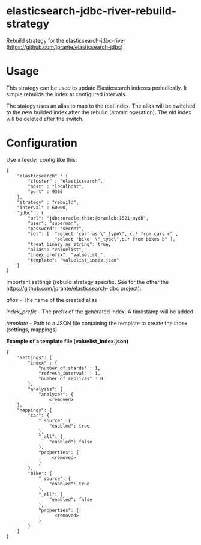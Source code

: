 # elasticsearch-jdbc-river-rebuild-strategy
Rebuild strategy for the elasticsearch-jdbc-river (https://github.com/jprante/elasticsearch-jdbc)

# Usage
This strategy can be used to update Elasticsearch indexes periodically. It simple rebuilds the index at configured intervals. 

The stategy uses an alias to map to the real index. 
The alias will be switched to the new builded index after the rebuild (atomic operation). The old index will be deleted after the switch.

# Configuration

Use a feeder config like this:

    {
        "elasticsearch" : {
            "cluster" : "elasticsearch",
            "host" : "localhost",
            "port" : 9300
        },
        "strategy" : "rebuild",
        "interval" : 60000,
        "jdbc" : {
            "url": "jdbc:oracle:thin:@oracldb:1521:mydb",
            "user": "superman",
            "password": "secret",
            "sql": [  "select 'car' as \"_type\", c.* from cars c" ,
                      "select 'bike' \"_type\",b.* from bikes b" ],
            "treat_binary_as_string": true,
            "alias": "valuelist",
            "index_prefix": "valuelist_",
            "template": "valuelist_index.json"
        }
    }

Important settings (rebuild strategy specific. See for the other the https://github.com/jprante/elasticsearch-jdbc project):

*alias* - The name of the created alias

*index_prefix* - The prefix of the generated index. A timestamp will be added

*template* - Path to a JSON file containing the template to create the index (settings, mappings)

**Example of a template file (valuelist_index.json)**

    {
        "settings": {
            "index" : {
                "number_of_shards" : 1,
                "refresh_interval" : 1,
                "number_of_replicas" : 0
            },
            "analysis": {
                "analyzer": {
                    <removed>
        },
        "mappings": {
            "car": {
                "_source": {
                    "enabled": true
                },
                "_all": {
                    "enabled": false
                },
                "properties": {
                     <removed>
                }
            },
            "bike": {
                "_source": {
                    "enabled": true
                },
                "_all": {
                    "enabled": false
                },
                "properties": {
                      <removed>
                }
            }
        }
    }
